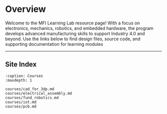 # Overview 

Welcome to the MFI Learning Lab resource page! With a focus on electronics, mechanics, robotics, and embedded hardware, the program develops advanced manufacturing skills to support Industry 4.0 and beyond.
Use the links below to find design files, source code, and supporting documentation for learning modules


***

## Site Index

```{toctree}
:caption: Courses
:maxdepth: 1

courses/cad_for_3dp.md
courses/electrical_assembly.md
courses/fund_robotics.md
courses/iot.md
courses/pcb.md
```
